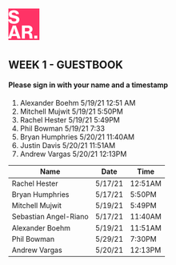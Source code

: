# ![SAR](../img/favicon.png)

##  WEEK 1 - GUESTBOOK
#### Please sign in with your name and a timestamp
1. Alexander Boehm 5/19/21 12:51 AM
2. Mitchell Mujwit 5/19/21 5:50PM
3. Rachel Hester 5/19/21 5:49PM
4. Phil Bowman 5/19/21 7:33
5. Bryan Humphries 5/20/21 11:40AM
6. Justin Davis 5/20/21 11:51AM
7. Andrew Vargas 5/20/21 12:13PM

|       Name         |       Date       |       Time       |
|----------------|-------------------------------|-----------------------------|
|Rachel Hester      |       5/17/21       |       12:51AM       |
|Bryan Humphries      |       5/17/21       |       5:50PM      |
|Mitchell Mujwit       |       5/19/21       |       5:49PM       |
|Sebastian Angel-Riano       |       5/17/21       |       11:40AM       |
|Alexander Boehm       |       5/19/21       |       11:51AM       |
|Phil Bowman       |       5/29/21       |       7:30PM       |
|Andrew Vargas       |       5/20/21       |       12:13PM       |
